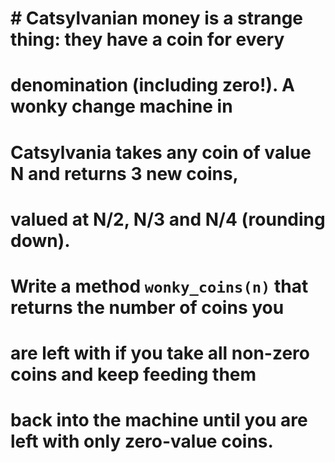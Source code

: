 # # Catsylvanian money is a strange thing: they have a coin for every
# denomination (including zero!). A wonky change machine in
# Catsylvania takes any coin of value N and returns 3 new coins,
# valued at N/2, N/3 and N/4 (rounding down).
#
# Write a method `wonky_coins(n)` that returns the number of coins you
# are left with if you take all non-zero coins and keep feeding them
# back into the machine until you are left with only zero-value coins.
